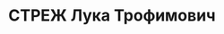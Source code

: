 ---
title: СТРЕЖ Лука Трофимович
description: "Род. в 1901, г. Ленинград, русский, обр.: окончил Военно-химическую\
  \ академию РККА, член ВКП(б) в 1918-1937 гг. Проживал: г. Ярославль, Волжская наб.,\
  \ д. 27а. Б. директор Ярославского завода \"СК-1\", директор Ярославского резиноасбестового\
  \ комбината, член Совета при Наркомтяжпроме СССР, член Ярославского обкома ВКП(б)\
  \ \n  Арестован 22.06.1937. Обв. по ст. ст. 58-8-9-11 УК РСФСР. Приговор: выездная\
  \ сессия ВК ВС СССР в г. Ярославль, 29.12.1937 – ВМН. Расстрелян 29.12.1937, г.Ярославль"
---